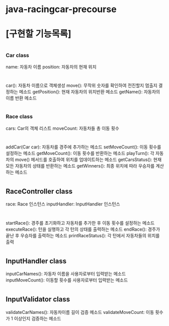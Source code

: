 # java-racingcar-precourse
#
# [구현할 기능목록]
#
### Car class
name: 자동차 이름
position: 자동차의 현재 위치
#
car(): 자동차 이름으로 객체생성
move(): 무작위 숫자를 확인하여 전진할지 멈출지 결정하는 메소드
getPosition(): 현재 자동차의 위치반환 메소드
getName(): 자동차의 이름 반환 메소드
#
### Race class
cars: Car의 객체 리스트
moveCount: 자동차들 총 이동 횟수
#
addCar(Car car): 자동차를 경주에 추가하는 메소드
setMoveCount(): 이동 횟수를 설정하는 메소드
getMoveCount(): 이동 횟수를 반환하는 메소드
playTurn(): 각 자동차의 move() 메서드를 호출하여 위치를 업데이트하는 메소드
getCarsStatus(): 현재 모든 자동차의 상태를 반환하는 메소드 
getWinners(): 최종 위치에 따라 우승자를 계산하는 메소드
#
## RaceController class
race: Race 인스턴스
inputHandler: InputHandler 인스턴스
#
startRace(): 경주를 초기화하고 자동차를 추가한 후 이동 횟수를 설정하는 메소드
executeRace(): 턴을 실행하고 각 턴의 상태를 출력하는 메소드
endRace(): 경주가 끝난 후 우승자를 출력하는 메소드
printRaceStatus(): 각 턴에서 자동차들의 위치를 출력
#
## InputHandler class
inputCarNames(): 자동차 이름을 사용자로부터 입력받는 메소드
inputMoveCount(): 이동할 횟수를 사용자로부터 입력받는 메소드
#
## InputValidator class
validateCarNames(): 자동차이름 길이 검증 메소드
validateMoveCount: 이동 횟수가 1 이상인지 검증하는 메소드
#
